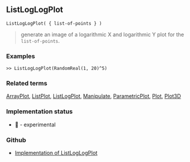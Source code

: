 ## ListLogLogPlot

```
ListLogLogPlot( { list-of-points } )  
```

> generate an image of a logarithmic X and logarithmic Y plot for the `list-of-points`.
	 
### Examples


```
>> ListLogLogPlot(RandomReal(1, 20)^5)
```


### Related terms 
[ArrayPlot](ArrayPlot.md), [ListPlot](ListPlot.md), [ListLogPlot](ListLogPlot.md), [Manipulate](Manipulate.md), [ParametricPlot](ParametricPlot.md), [Plot](Plot.md), [Plot3D](Plot3D.md)
 






### Implementation status

* &#x1F9EA; - experimental

### Github

* [Implementation of ListLogLogPlot](https://github.com/axkr/symja_android_library/blob/master/symja_android_library/matheclipse-core/src/main/java/org/matheclipse/core/reflection/system/ListLogLogPlot.java#L10) 
